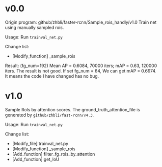 # v0.0
Origin program: github/zhbli/faster-rcnn/Sample_rois_handly/v1.0
Train net using manually sampled rois.

Usage: Run `trainval_net.py`

Change list:
- [Modify_function] _sample_rois

Result: 
(fg_num=192) Mean AP = 0.6084, 70000 iters; mAP = 0.63, 120000 iters. The result is not good.
If set fg_num = 64, We can get mAP = 0.6974. It means the code I have changed has no bug.

# v1.0
Sample RoIs by attention scores.
The ground_truth_attention_file is generated by `github/zhbli/fast-rcnn/v4.3`.

Usage: Run `trainval_net.py`

Change list:
- [Modify_file] trainval_net.py
- [Modify_function] _sample_rois
- [Add_function] filter_fg_rois_by_attention
- [Add_function] get_IoU

